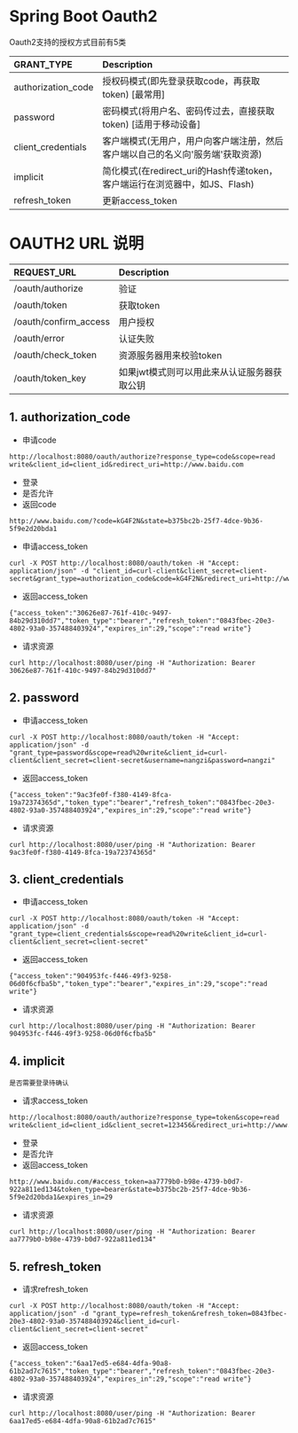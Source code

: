 # Spring Boot Oauth2

Oauth2支持的授权方式目前有5类

| **GRANT_TYPE** | **Description** |
|:-----------------|:-----------------------------------------------------------------|
|authorization_code|授权码模式(即先登录获取code，再获取token) [最常用]                        |
|password          |密码模式(将用户名、密码传过去，直接获取token) [适用于移动设备]               |
|client_credentials|客户端模式(无用户，用户向客户端注册，然后客户端以自己的名义向'服务端'获取资源)   |
|implicit          |简化模式(在redirect_uri的Hash传递token，客户端运行在浏览器中，如JS、Flash) |
|refresh_token     |更新access_token                                                   |

# OAUTH2 URL 说明

| **REQUEST_URL** | **Description** |
|:--------------------|:----------------------------------|
|/oauth/authorize     |验证                                |
|/oauth/token         |获取token                           |
|/oauth/confirm_access|用户授权                             |
|/oauth/error         |认证失败                             |
|/oauth/check_token   |资源服务器用来校验token                |
|/oauth/token_key     |如果jwt模式则可以用此来从认证服务器获取公钥 |


## 1. authorization_code
* 申请code
```
http://localhost:8080/oauth/authorize?response_type=code&scope=read write&client_id=client_id&redirect_uri=http://www.baidu.com
```
* 登录
* 是否允许
* 返回code
```
http://www.baidu.com/?code=kG4F2N&state=b375bc2b-25f7-4dce-9b36-5f9e2d20bda1
```
* 申请access_token
```
curl -X POST http://localhost:8080/oauth/token -H "Accept: application/json" -d "client_id=curl-client&client_secret=client-secret&grant_type=authorization_code&code=kG4F2N&redirect_uri=http://www.baidu.com"
```
* 返回access_token
```
{"access_token":"30626e87-761f-410c-9497-84b29d310dd7","token_type":"bearer","refresh_token":"0843fbec-20e3-4802-93a0-357488403924","expires_in":29,"scope":"read write"}
```
* 请求资源
```
curl http://localhost:8080/user/ping -H "Authorization: Bearer 30626e87-761f-410c-9497-84b29d310dd7"
```

## 2. password
* 申请access_token
```
curl -X POST http://localhost:8080/oauth/token -H "Accept: application/json" -d "grant_type=password&scope=read%20write&client_id=curl-client&client_secret=client-secret&username=nangzi&password=nangzi"
```
* 返回access_token
```
{"access_token":"9ac3fe0f-f380-4149-8fca-19a72374365d","token_type":"bearer","refresh_token":"0843fbec-20e3-4802-93a0-357488403924","expires_in":29,"scope":"read write"}
```
* 请求资源
```
curl http://localhost:8080/user/ping -H "Authorization: Bearer 9ac3fe0f-f380-4149-8fca-19a72374365d"
```

## 3. client_credentials
* 申请access_token
```
curl -X POST http://localhost:8080/oauth/token -H "Accept: application/json" -d "grant_type=client_credentials&scope=read%20write&client_id=curl-client&client_secret=client-secret"
```
* 返回access_token
```
{"access_token":"904953fc-f446-49f3-9258-06d0f6cfba5b","token_type":"bearer","expires_in":29,"scope":"read write"}
```
* 请求资源
```
curl http://localhost:8080/user/ping -H "Authorization: Bearer 904953fc-f446-49f3-9258-06d0f6cfba5b"
```

## 4. implicit
`是否需要登录待确认`
* 请求access_token
```
http://localhost:8080/oauth/authorize?response_type=token&scope=read write&client_id=client_id&client_secret=123456&redirect_uri=http://www.baidu.com
```
* 登录
* 是否允许
* 返回access_token
```
http://www.baidu.com/#access_token=aa7779b0-b98e-4739-b0d7-922a811ed134&token_type=bearer&state=b375bc2b-25f7-4dce-9b36-5f9e2d20bda1&expires_in=29
```
* 请求资源
```
curl http://localhost:8080/user/ping -H "Authorization: Bearer aa7779b0-b98e-4739-b0d7-922a811ed134"
```

## 5. refresh_token
* 请求refresh_token
```
curl -X POST http://localhost:8080/oauth/token -H "Accept: application/json" -d "grant_type=refresh_token&refresh_token=0843fbec-20e3-4802-93a0-357488403924&client_id=curl-client&client_secret=client-secret"
```
* 返回access_token
```
{"access_token":"6aa17ed5-e684-4dfa-90a8-61b2ad7c7615","token_type":"bearer","refresh_token":"0843fbec-20e3-4802-93a0-357488403924","expires_in":29,"scope":"read write"}
```
* 请求资源
```
curl http://localhost:8080/user/ping -H "Authorization: Bearer 6aa17ed5-e684-4dfa-90a8-61b2ad7c7615"
```


